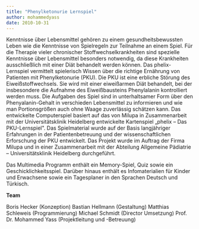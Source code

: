 ```yaml
---
title: "Phenylketonurie Lernspiel"
author: mohammedyass
date: 2010-10-31
---
```


Kenntnisse über Lebensmittel gehören zu einem gesundheitsbewussten Leben wie die Kenntnisse von Spielregeln zur Teilnahme an einem Spiel. Für die Therapie vieler chronischer Stoffwechselkrankheiten sind spezielle Kenntnisse über Lebensmittel besonders notwendig, da diese Krankheiten ausschließlich mit einer Diät behandelt werden können. Das phelix-Lernspiel vermittelt spielerisch Wissen über die richtige Ernährung von Patienten mit Phenylketonurie (PKU). Die PKU ist eine erbliche Störung des Eiweißstoffwechsels. Sie wird mit einer eiweißarmen Diät behandelt, bei der insbesondere die Aufnahme des Eiweißbausteins Phenylalanin kontrolliert werden muss. Die Aufgaben des Spiel sind in unterhaltsamer Form über den Phenyalanin-Gehalt in verschieden Lebensmittel zu informieren und wie man Portionsgrößen auch ohne Waage zuverlässig schätzen kann. Das entwickelte Computerspiel basiert auf das von Milupa in Zusammenarbeit mit der Universitätsklinik Heidelberg entwickelte Kartenspiel „phelix – Das PKU-Lernspiel". Das Spielmaterial wurde auf der Basis langjähriger Erfahrungen in der Patientenbetreuung und der wissenschaftlichen Erforschung der PKU entwickelt. Das Projekt wurde im Auftrag der Firma Milupa und in einer Zusammenarbeit mit der Abteilung Allgemeine Pädiatrie – Universitätsklinik Heidelberg durchgeführt.

Das Multimedia Programm enthält ein Memory-Spiel, Quiz sowie ein Geschicklichkeitsspiel. Darüber hinaus enthält es Infomaterialien für Kinder und Erwachsene sowie ein Tagesplaner in den Sprachen Deutsch und Türkisch.

**Team**

Boris Hecker (Konzeption) Bastian Hellmann (Gestaltung) Matthias Schleweis (Programmierung) Michael Schmidt (Director Umsetzung) Prof. Dr. Mohammed Yass (Projektleitung und -Betreuung)
